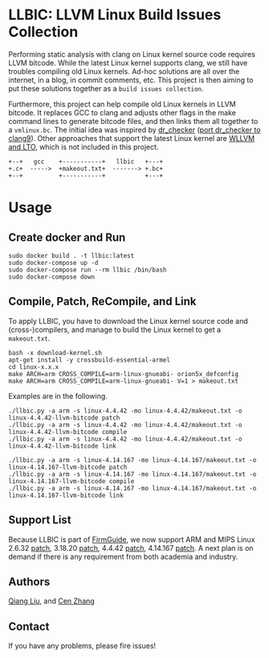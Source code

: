 # LLBIC: LLVM Linux Build Issues Collection

Performing static analysis with clang on Linux kernel source code requires LLVM
bitcode. While the latest Linux kernel supports clang, we still have troubles
compiling old Linux kernels. Ad-hoc solutions are all over the internet, in a
blog, in commit comments, etc. This project is then aiming to put these
solutions together as a `build issues collection`.

Furthermore, this project can help compile old Linux kernels in LLVM bitcode.
It replaces GCC to clang and adjusts other flags in the make command lines to
generate bitcode files, and then links them all together to a `vmlinux.bc`. The
initial idea was inspired by
[dr_checker](https://github.com/ucsb-seclab/dr_checker) ([port dr_checker to
clang9](./doc/port-dr_checker-2-clang-9.md)). Other approaches that support the
latest Linux kernel are [WLLVM and LTO](./doc/backgroud.md), which is not
included in this project.

```
+--+   gcc    +-----------+   llbic   +---+
+.c+  ----->  +makeout.txt+  -------> +.bc+
+--+          +-----------+           +---+
```

# Usage

## Create docker and Run

```
sudo docker build . -t llbic:latest
sudo docker-compose up -d
sudo docker-compose run --rm llbic /bin/bash
sudo docker-compose down
```

## Compile, Patch, ReCompile, and Link

To apply LLBIC, you have to download the Linux kernel source code and
(cross-)compilers, and manage to build the Linux kernel to get a `makeout.txt`.

```
bash -x download-kernel.sh
apt-get install -y crossbuild-essential-armel
cd linux-x.x.x
make ARCH=arm CROSS_COMPILE=arm-linux-gnueabi- orion5x_defconfig
make ARCH=arm CROSS_COMPILE=arm-linux-gnueabi- V=1 > makeout.txt
```

Examples are in the following.

```
./llbic.py -a arm -s linux-4.4.42 -mo linux-4.4.42/makeout.txt -o linux-4.4.42-llvm-bitcode patch
./llbic.py -a arm -s linux-4.4.42 -mo linux-4.4.42/makeout.txt -o linux-4.4.42-llvm-bitcode compile
./llbic.py -a arm -s linux-4.4.42 -mo linux-4.4.42/makeout.txt -o linux-4.4.42-llvm-bitcode link

./llbic.py -a arm -s linux-4.14.167 -mo linux-4.14.167/makeout.txt -o linux-4.14.167-llvm-bitcode patch
./llbic.py -a arm -s linux-4.14.167 -mo linux-4.14.167/makeout.txt -o linux-4.14.167-llvm-bitcode compile
./llbic.py -a arm -s linux-4.14.167 -mo linux-4.14.167/makeout.txt -o linux-4.14.167-llvm-bitcode link
```

## Support List

Because LLBIC is part of [FirmGuide](https://github.com/cyruscyliu/firmguide),
we now support ARM and MIPS Linux 2.6.32
[patch](./patches/2.6.32/linux-2.6.32.sh), 3.18.20
[patch](./patches/3.18.20/linux-3.18.20.sh), 4.4.42
[patch](./patches/4.4.42/linux-4.4.42.sh), 4.14.167
[patch](./patches/4.14.167/linux-4.14.167.sh). A next plan is on demand if there
is any requirement from both academia and industry.

## Authors

[Qiang Liu](https://github.com/cyruscyliu), and [Cen Zhang](https://github.com/occia)

## Contact

If you have any problems, please fire issues!
